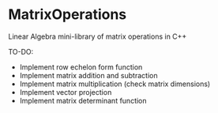 # MatrixOperations
Linear Algebra mini-library of matrix operations in C++


TO-DO:
-	Implement row echelon form function
-	Implement matrix addition and subtraction
-	Implement matrix multiplication (check matrix dimensions)
-	Implement vector projection
-	Implement matrix determinant function
